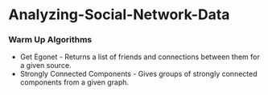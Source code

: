 # Analyzing-Social-Network-Data
### Warm Up Algorithms
* Get Egonet - Returns a list of friends and connections between them for a given source.
* Strongly Connected Components - Gives groups of strongly connected components from a given graph.